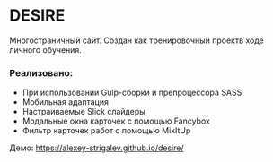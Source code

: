 # DESIRE
Многостраничный сайт. Создан как тренировочный проектв ходе личного обучения.

### Реализовано:
* При использовании Gulp-сборки и препроцессора SASS
* Мобильная адаптация
* Настраиваемые Slick слайдеры
* Модальные окна карточек с помощью Fancybox
* Фильтр карточек работ с помощью MixItUp

Демо: https://alexey-strigalev.github.io/desire/
